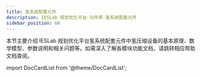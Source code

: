 ```yaml
---
title: 氢系统配套元件
description: IESLab 规划优化平台-元件库-氢系统配套元件
sidebar_position: 60
---
```



本节主要介绍 IESLab 规划优化平台氢系统配套元件中氢压缩设备的基本原理、数学模型、参数说明和相关问题等。如需深入了解各模块功能文档，请跳转相应帮助文档查阅。


import DocCardList from '@theme/DocCardList';

<DocCardList />
